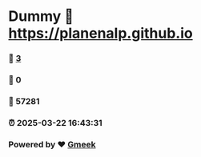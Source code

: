 # Dummy :link: https://planenalp.github.io 
### :page_facing_up: [3](https://planenalp.github.io/tag.html) 
### :speech_balloon: 0 
### :hibiscus: 57281 
### :alarm_clock: 2025-03-22 16:43:31 
### Powered by :heart: [Gmeek](https://github.com/Meekdai/Gmeek)
